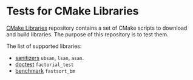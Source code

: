 # Tests for CMake Libraries

[CMake Libraries](https://github.com/mikucionisaau/cmake-libs) repository contains a set of CMake scripts to download and build libraries. The purpose of this repository is to test them.

The list of supported libraries:
- [sanitizers](sanitizers/CMakeLists.txt) `ubsan`, `lsan`, `asan`.
- [doctest](doctest/CMakeLists.txt) `factorial_test`
- [benchmark](benchmark/CMakeLists.txt) `fastsort_bm`